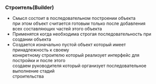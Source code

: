 ### Строитель(Builder)

- Смысл состоит в последовательном построении объекта  
  при этом объект считается готовым только после добавления  
  всех составляющих частей этого объекта
- Применятся когда необходима строгая последовательность при создании объекта
- Создается изначально пустой объект который имеет принадлежность к своему  
  конкретному строителю который реализует интерфейс для постройки и после этого  
  создаем руководителя который организует последовательное выполнение стадий  
  строительства
